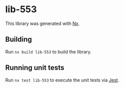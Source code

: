 # lib-553

This library was generated with [Nx](https://nx.dev).

## Building

Run `nx build lib-553` to build the library.

## Running unit tests

Run `nx test lib-553` to execute the unit tests via [Jest](https://jestjs.io).
